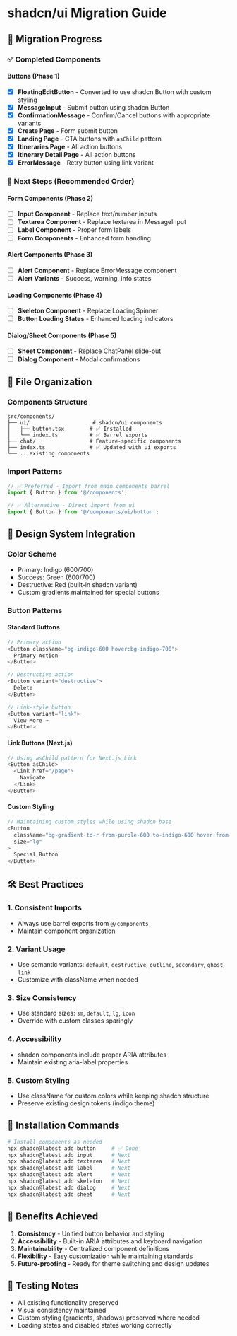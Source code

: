 # shadcn/ui Migration Guide

## 🚀 Migration Progress

### ✅ Completed Components

#### Buttons (Phase 1)
- [x] **FloatingEditButton** - Converted to use shadcn Button with custom styling
- [x] **MessageInput** - Submit button using shadcn Button
- [x] **ConfirmationMessage** - Confirm/Cancel buttons with appropriate variants
- [x] **Create Page** - Form submit button
- [x] **Landing Page** - CTA buttons with `asChild` pattern
- [x] **Itineraries Page** - All action buttons
- [x] **Itinerary Detail Page** - All action buttons
- [x] **ErrorMessage** - Retry button using link variant

### 🔄 Next Steps (Recommended Order)

#### Form Components (Phase 2)
- [ ] **Input Component** - Replace text/number inputs
- [ ] **Textarea Component** - Replace textarea in MessageInput
- [ ] **Label Component** - Proper form labels
- [ ] **Form Components** - Enhanced form handling

#### Alert Components (Phase 3)
- [ ] **Alert Component** - Replace ErrorMessage component
- [ ] **Alert Variants** - Success, warning, info states

#### Loading Components (Phase 4)
- [ ] **Skeleton Component** - Replace LoadingSpinner
- [ ] **Button Loading States** - Enhanced loading indicators

#### Dialog/Sheet Components (Phase 5)
- [ ] **Sheet Component** - Replace ChatPanel slide-out
- [ ] **Dialog Component** - Modal confirmations

## 📁 File Organization

### Components Structure
```
src/components/
├── ui/                    # shadcn/ui components
│   ├── button.tsx        # ✅ Installed
│   └── index.ts          # ✅ Barrel exports
├── chat/                 # Feature-specific components
├── index.ts              # ✅ Updated with ui exports
└── ...existing components
```

### Import Patterns
```typescript
// ✅ Preferred - Import from main components barrel
import { Button } from '@/components';

// ✅ Alternative - Direct import from ui
import { Button } from '@/components/ui/button';
```

## 🎨 Design System Integration

### Color Scheme
- Primary: Indigo (600/700)
- Success: Green (600/700)
- Destructive: Red (built-in shadcn variant)
- Custom gradients maintained for special buttons

### Button Patterns

#### Standard Buttons
```typescript
// Primary action
<Button className="bg-indigo-600 hover:bg-indigo-700">
  Primary Action
</Button>

// Destructive action
<Button variant="destructive">
  Delete
</Button>

// Link-style button
<Button variant="link">
  View More →
</Button>
```

#### Link Buttons (Next.js)
```typescript
// Using asChild pattern for Next.js Link
<Button asChild>
  <Link href="/page">
    Navigate
  </Link>
</Button>
```

#### Custom Styling
```typescript
// Maintaining custom styles while using shadcn base
<Button 
  className="bg-gradient-to-r from-purple-600 to-indigo-600 hover:from-purple-700 hover:to-indigo-700"
  size="lg"
>
  Special Button
</Button>
```

## 🛠 Best Practices

### 1. **Consistent Imports**
- Always use barrel exports from `@/components`
- Maintain component organization

### 2. **Variant Usage**
- Use semantic variants: `default`, `destructive`, `outline`, `secondary`, `ghost`, `link`
- Customize with className when needed

### 3. **Size Consistency**
- Use standard sizes: `sm`, `default`, `lg`, `icon`
- Override with custom classes sparingly

### 4. **Accessibility**
- shadcn components include proper ARIA attributes
- Maintain existing aria-label properties

### 5. **Custom Styling**
- Use className for custom colors while keeping shadcn structure
- Preserve existing design tokens (indigo theme)

## 🔧 Installation Commands

```bash
# Install components as needed
npx shadcn@latest add button     # ✅ Done
npx shadcn@latest add input      # Next
npx shadcn@latest add textarea   # Next
npx shadcn@latest add label      # Next
npx shadcn@latest add alert      # Next
npx shadcn@latest add skeleton   # Next
npx shadcn@latest add dialog     # Next
npx shadcn@latest add sheet      # Next
```

## 🎯 Benefits Achieved

1. **Consistency** - Unified button behavior and styling
2. **Accessibility** - Built-in ARIA attributes and keyboard navigation
3. **Maintainability** - Centralized component definitions
4. **Flexibility** - Easy customization while maintaining standards
5. **Future-proofing** - Ready for theme switching and design updates

## 🧪 Testing Notes

- All existing functionality preserved
- Visual consistency maintained
- Custom styling (gradients, shadows) preserved where needed
- Loading states and disabled states working correctly 